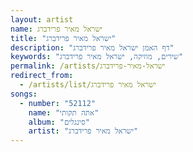```yaml
---
layout: artist
name: ישראל מאיר פרידברג
title: "ישראל מאיר פרידברג"
description: "דף האמן ישראל מאיר פרידברג"
keywords: "שירים, מוזיקה, ישראל מאיר פרידברג"
permalink: /artists/ישראל-מאיר-פרידברג
redirect_from:
  - /artists/list/ישראל מאיר פרידברג
songs:
  - number: "52112"
    name: "אתה תקותי"
    album: "סינגלים"
    artist: "ישראל מאיר פרידברג"
---
```

